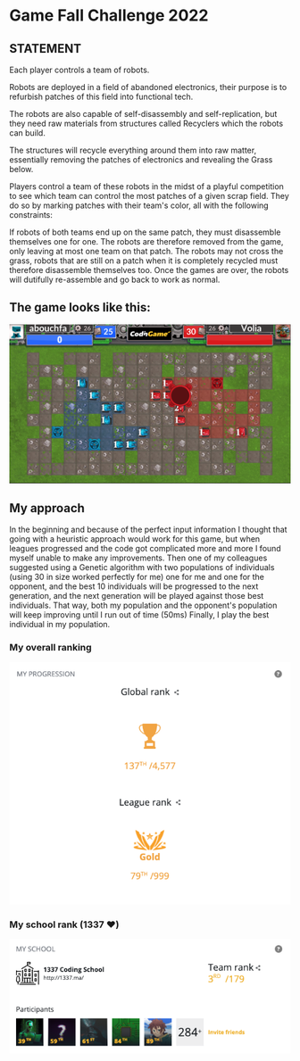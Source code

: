 # Game Fall Challenge 2022

## STATEMENT
Each player controls a team of robots.

Robots are deployed in a field of abandoned electronics, their purpose is to refurbish patches of this field into functional tech.

The robots are also capable of self-disassembly and self-replication, but they need raw materials from structures called Recyclers which the robots can build.

The structures will recycle everything around them into raw matter, essentially removing the patches of electronics and revealing the Grass below.

Players control a team of these robots in the midst of a playful competition to see which team can control the most patches of a given scrap field. They do so by marking patches with their team's color, all with the following constraints:

If robots of both teams end up on the same patch, they must disassemble themselves one for one. The robots are therefore removed from the game, only leaving at most one team on that patch.
The robots may not cross the grass, robots that are still on a patch when it is completely recycled must therefore disassemble themselves too.
Once the games are over, the robots will dutifully re-assemble and go back to work as normal.

## The game looks like this:
<img src="https://github.com/Abdeljalil-Bouchfar/Codingame_Fall_2022/blob/master/imgs/example.png?raw=true" alt="">

## My approach
In the beginning and because of the perfect input information I thought that going with a heuristic approach would work for this game, but when leagues progressed and the code got complicated more and more I found myself unable to make any improvements.
Then one of my colleagues suggested using a Genetic algorithm with two populations of individuals (using 30 in size worked perfectly for me) one for me and one for the opponent, and the best 10 individuals will be progressed to the next generation, and the next generation will be played against those best individuals. That way, both my population and the opponent's population will keep improving until I run out of time (50ms)
Finally, I play the best individual in my population.

### My overall ranking
<img src="https://github.com/Abdeljalil-Bouchfar/Codingame_Fall_2022/blob/master/imgs/indiv_rand.png?raw=true" alt="">

### My school rank (1337 ❤️)
<img src="https://github.com/Abdeljalil-Bouchfar/Codingame_Fall_2022/blob/master/imgs/team_rand.png?raw=true" alt="">
